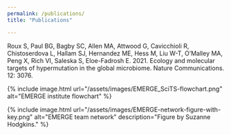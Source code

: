 ```yaml
---
permalink: /publications/
title: "Publications"

---
```


Roux S, Paul BG, Bagby SC, Allen MA, Attwood G, Cavicchioli R, Chistoserdova L, Hallam SJ, Hernandez ME, Hess M, Liu W-T, O’Malley MA, Peng X, Rich VI, Saleska S, Eloe-Fadrosh E. 2021.  Ecology and molecular targets of hypermutation in the global microbiome. Nature Communications. 12: 3076.

{% include image.html url="/assets/images/EMERGE_SciTS-flowchart.png" alt="EMERGE institute flowchart" %}



{% include image.html url="/assets/images/EMERGE-network-figure-with-key.png" alt="EMERGE team network" description="Figure by Suzanne Hodgkins." %}
